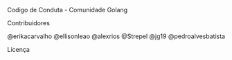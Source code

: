 Codigo de Conduta - Comunidade Golang

Contribuidores

@erikacarvalho
@ellisonleao
@alexrios
@Strepel
@jg19
@pedroalvesbatista

Licença
